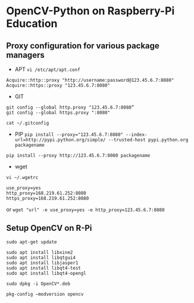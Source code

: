 # OpenCV-Python on Raspberry-Pi Education

## Proxy configuration for various package managers
* APT
` vi /etc/apt/apt.conf `
```
Acquire::http::proxy "http://username:password@123.45.6.7:8080"
Acquire::https::proxy "123.45.6.7:8080"
```

* GIT
```
git config --global http.proxy "123.45.6.7:8080”
git config --global https.proxy ":8080"
```

` cat ~/.gitconfig `

* PIP
` pip install --proxy="123.45.6.7:8080" --index-url=http://pypi.python.org/simple/ --trusted-host pypi.python.org packagename `

` pip install --proxy http://123.45.6.7:8080 packagename `

* wget
    
` vi ~/.wgetrc `

```
use_proxy=yes
http_proxy=168.219.61.252:8080
https_proxy=168.219.61.252:8080
```
or
` wget "url" -e use_proxy=yes -e http_proxy=123.45.6.7:8080 `


## Setup OpenCV on R-Pi

```
sudo apt-get update
```

```
sudo apt install libxine2
sudo apt install libqtgui4
sudo apt install libjasper1
sudo apt install libqt4-test
sudo apt install libqt4-opengl
```
```
sudo dpkg -i OpenCV*.deb
```
```
pkg-config —modversion opencv
```
